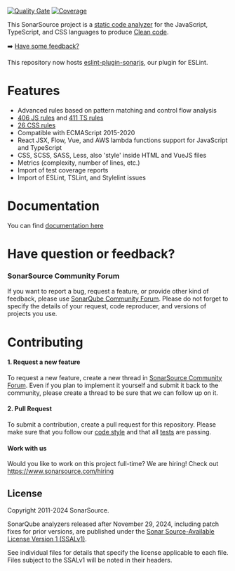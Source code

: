 [![Quality Gate](https://next.sonarqube.com/sonarqube/api/project_badges/measure?project=org.sonarsource.javascript%3Ajavascript&metric=alert_status)](https://next.sonarqube.com/sonarqube/dashboard?id=org.sonarsource.javascript%3Ajavascript) [![Coverage](https://next.sonarqube.com/sonarqube/api/project_badges/measure?project=org.sonarsource.javascript%3Ajavascript&metric=coverage)](https://next.sonarqube.com/sonarqube/component_measures/domain/Coverage?id=org.sonarsource.javascript%3Ajavascript)

This SonarSource project is a [static code analyzer](https://en.wikipedia.org/wiki/Static_program_analysis) for the JavaScript, TypeScript, and CSS languages to produce [Clean code](https://www.sonarsource.com/solutions/clean-code/).

:arrow_right: [Have some feedback?](#support)

This repository now hosts [eslint-plugin-sonarjs](./packages/jsts/src/rules/README.md), our plugin for ESLint.

# Features

- Advanced rules based on pattern matching and control flow analysis
- [406 JS rules](https://rules.sonarsource.com/javascript) and [411 TS rules](https://rules.sonarsource.com/typescript)
- [26 CSS rules](https://rules.sonarsource.com/css)
- Compatible with ECMAScript 2015-2020
- React JSX, Flow, Vue, and AWS lambda functions support for JavaScript and TypeScript
- CSS, SCSS, SASS, Less, also 'style' inside HTML and VueJS files
- Metrics (complexity, number of lines, etc.)
- Import of test coverage reports
- Import of ESLint, TSLint, and Stylelint issues

# Documentation

You can find [documentation here](https://docs.sonarqube.org/latest/analysis/languages/javascript/)

# <a name="support"></a>Have question or feedback?

### SonarSource Community Forum

If you want to report a bug, request a feature, or provide other kind of feedback, please use [SonarQube Community Forum](https://community.sonarsource.com/). Please do not forget to specify the details of your request, code reproducer, and versions of projects you use.

# Contributing

#### 1. Request a new feature

To request a new feature, create a new thread in [SonarSource Community Forum](https://community.sonarsource.com/). Even if you plan to implement it yourself and submit it back to the community, please create a thread to be sure that we can follow up on it.

#### 2. Pull Request

To submit a contribution, create a pull request for this repository. Please make sure that you follow our [code style](https://github.com/SonarSource/sonar-developer-toolset) and that all [tests](/docs/DEV.md#testing) are passing.

#### Work with us

Would you like to work on this project full-time? We are hiring! Check out https://www.sonarsource.com/hiring

## License

Copyright 2011-2024 SonarSource.

SonarQube analyzers released after November 29, 2024, including patch fixes for prior versions, are published under the [Sonar Source-Available License Version 1 (SSALv1)](LICENSE.txt).

See individual files for details that specify the license applicable to each file. Files subject to the SSALv1 will be noted in their headers.
